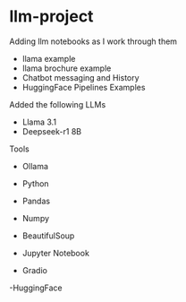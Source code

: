 # llm-project


Adding llm notebooks as I work through them
 - llama example
 - llama brochure example
 - Chatbot messaging and History
 - HuggingFace Pipelines Examples

Added the following LLMs
- Llama 3.1
- Deepseek-r1 8B



Tools
- Ollama
- Python
 - Pandas
 - Numpy
 - BeautifulSoup

- Jupyter Notebook
- Gradio

-HuggingFace
